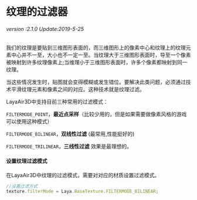 # 纹理的过滤器

###### *version :2.1.0   Update:2019-5-25*

我们的纹理是要贴到三维图形表面的，而三维图形上的像素中心和纹理上的纹理元素中心并不一至，大小也不一定一至。当纹理大于三维图形表面时，导至一个像素被映射到许多纹理像素上;当维理小于三维图形表面时，许多个像素都映射到同一纹理。

当这些情况发生时，贴图就会变得模糊或发生错位。要解决此类问题，必须通过技术平滑纹理元素和像素之间的对应。这种技术就是纹理过滤。

LayaAir3D中支持目前三种常用的过滤模式：

`FILTERMODE_POINT`，**最近点采样**（比较少用的，但是如果需要做像素风格的游戏可以使用这种模式）

`FILTERMODE_BILINEAR`，**双线性过滤** (最常用,性能挺好的)

`FILTERMODE_TRILINEAR`，**三线性过滤** 效果是最理想的。

#### 设置纹理过滤模式

在LayaAir3D中纹理的过滤模式，需要对对应的材质设置过滤模式。

```typescript
//设置过滤方式
texture.filterMode = Laya.BaseTexture.FILTERMODE_BILINEAR;
```

